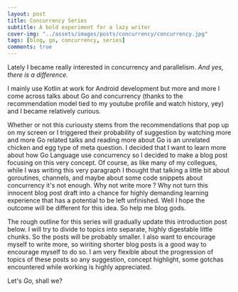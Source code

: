 ```yaml
---
layout: post
title: Concurrency Series
subtitle: A bold experiment for a lazy writer
cover-img: "../assets/images/posts/concurrency/concurrency.jpg"
tags: [blog, go, concurrency, series]
comments: true
---
```


Lately I became really interested in concurrency and parallelism. _And yes, there is a difference_.   

I mainly use Kotlin at work for Android development but more and more I come across talks about Go and 
concurrency (thanks to the recommendation model tied to my youtube profile and watch history, yey) 
and I became relatively curious.

Whether or not this curiousty stems from the recommendations that 
pop up on my screen or I triggered their probability of suggestion by watching more 
and more Go related talks and reading more about Go is an unrelated chicken and egg type 
of meta question. I decided that I want to learn more about how Go Language use concurrency 
so I decided to make a blog post focusing on this very concept. Of course, as like many of 
my collegues, while I was writing this very paragraph I thought that talking a little bit about goroutines, 
channels, and maybe about some code snippets about concurrency it's not enough. 
Why not write more ? Why not turn this innocent blog post draft into a chance for 
highly demanding learning experience that has a potential to be left unfinished. 
Well I hope the outcome will be different for this idea. So help me blog gods. 

The rough outline for this series will gradually update this introduction post below. 
I will try to divide to topics into separate, highly digestable little chunks. 
So the posts will be probably smaller. I also want to encourage myself to write more, 
so wiriting shorter blog posts is a good way to encourage myself to do so. I am very 
flexible about the progression of topics of these posts so any suggestion, concept highlight, some 
gotchas encountered while working is highly appreciated.

Let's _Go_, shall we? 